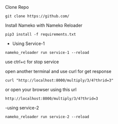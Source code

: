 Clone Repo
```
git clone https://github.com/
```

Install Nameko with Nameko Reloader
```
pip3 install -f requirements.txt
```

- Using Service-1
```
nameko_reloader run service-1 --reload
```
use ctrl+c for stop service

open another terminal and use curl for get response
```
curl "http://localhost:8000/multiply/3/4?thrid=3"
```
or open your browser using this url
```
http://localhost:8000/multiply/3/4?thrid=3
```

-using service-2
```
nameko_reloader run service-2 --reload
```